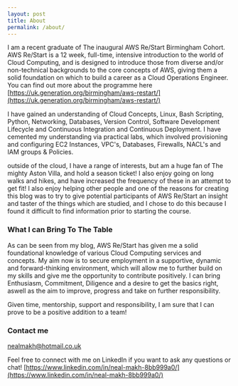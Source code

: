 ```yaml
---
layout: post
title: About
permalink: /about/
---
```


I am a recent graduate of The inaugural AWS Re/Start Birmingham Cohort. AWS Re/Start is a 12 week, full-time, intensive introduction to the world of Cloud Computing, and is designed to introduce those from diverse and/or non-technical backgrounds to the core concepts of AWS, giving them a solid foundation on which to build a career as a Cloud Operations Engineer. You can find out more about the programme here [https://uk.generation.org/birmingham/aws-restart/](https://uk.generation.org/birmingham/aws-restart/)

I have gained an understanding of Cloud Concepts, Linux, Bash Scripting, Python, Networking, Databases, Version Control, Software Development Lifecycle and Continuous Integration and Continuous Deployment. I have cemented my understanding via practical labs, which involved provisioning and configuring EC2 Instances, VPC's, Databases, Firewalls, NACL's and IAM groups & Policies. 

outside of the cloud, I have a range of interests, but am a huge fan of The mighty Aston Villa, and hold a season ticket! I also enjoy going on long walks and hikes, and have increased the frequency of these in an attempt to get fit! I also enjoy helping other people and one of the reasons for creating this blog was to try to give potential participants of AWS Re/Start an insight and taster of the things which are studied, and I chose to do this because I found it difficult to find information prior to starting the course. 

### What I can Bring To The Table

As can be seen from my blog, AWS Re/Start has given me a solid foundational knowledge of various Cloud Computing services and concepts. My aim now is to secure employment in a supportive, dynamic and forward-thinking environment, which will allow me to further build on my skills and give me the opportunity to contribute positively. I can bring Enthusiasm, Commitment, Diligence and a desire to get the basics right, aswell as the aim to improve, progress and take on further responsibility. 

Given time, mentorship, support and responsibility, I am sure that I can prove to be a positive addition to a team!

### Contact me

[nealmakh@hotmail.co.uk](mailto:email@domain.com)

Feel free to connect with me on LinkedIn if you want to ask any questions or chat! 
[https://www.linkedin.com/in/neal-makh-8bb999a0/](https://www.linkedin.com/in/neal-makh-8bb999a0/)
